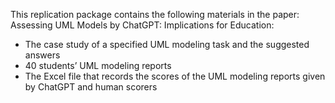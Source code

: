 This replication package contains the following materials in the paper: Assessing UML Models by ChatGPT: Implications for Education:

- The case study of a specified UML modeling task and the suggested answers
- 40 students’ UML modeling reports
- The Excel file that records the scores of the UML modeling reports given by ChatGPT and human scorers
